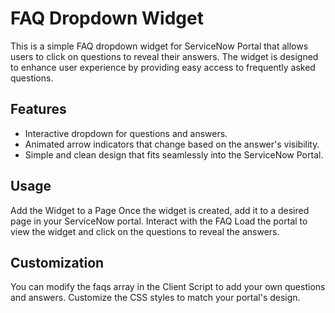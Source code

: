 # FAQ Dropdown Widget

This is a simple FAQ dropdown widget for ServiceNow Portal that allows users to click on questions to reveal their answers. The widget is designed to enhance user experience by providing easy access to frequently asked questions.

## Features

- Interactive dropdown for questions and answers.
- Animated arrow indicators that change based on the answer's visibility.
- Simple and clean design that fits seamlessly into the ServiceNow Portal.

## Usage

Add the Widget to a Page
Once the widget is created, add it to a desired page in your ServiceNow portal.
Interact with the FAQ
Load the portal to view the widget and click on the questions to reveal the answers.


## Customization


You can modify the faqs array in the Client Script to add your own questions and answers.
Customize the CSS styles to match your portal's design.